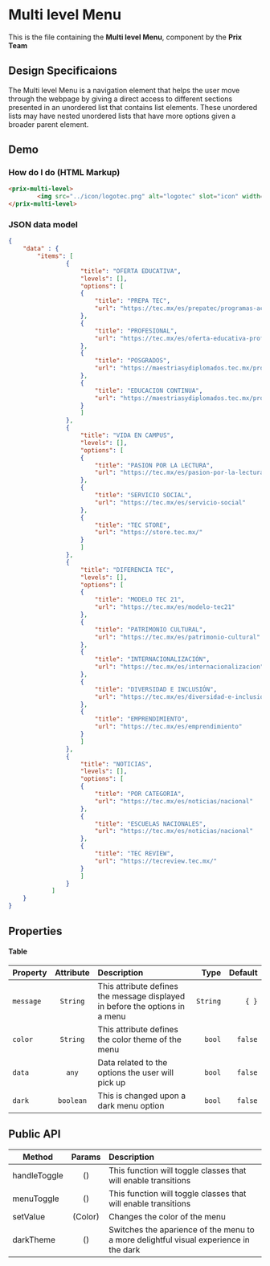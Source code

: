 # Multi level Menu

This is the file containing the **Multi level Menu**, component by the 
**Prix Team**

## Design Specificaions

The Multi level Menu is a navigation element that helps the user move through the webpage by giving a direct access to different sections presented in an unordered list that contains list elements. These unordered lists may have nested unordered lists that have more options given a broader parent element.

## Demo
<multiLevelDemo/>

### How do I do (HTML Markup)
``` html
<prix-multi-level>
        <img src="../icon/logotec.png" alt="logotec" slot="icon" width="200px" style="margin-left: 25%;">
</prix-multi-level>
```

### JSON data model

```json
{   
    "data" : {
        "items": [
                {
                    "title": "OFERTA EDUCATIVA",
                    "levels": [],
                    "options": [
                    {
                        "title": "PREPA TEC",
                        "url": "https://tec.mx/es/prepatec/programas-academicos"
                    },
                    {
                        "title": "PROFESIONAL",
                        "url": "https://tec.mx/es/oferta-educativa-profesional"
                    },
                    {
                        "title": "POSGRADOS",
                        "url": "https://maestriasydiplomados.tec.mx/programas/posgrados"
                    },
                    {
                        "title": "EDUCACION CONTINUA",
                        "url": "https://maestriasydiplomados.tec.mx/programas/educacion_continua"
                    }
                    ]
                },
                {
                    "title": "VIDA EN CAMPUS",
                    "levels": [],
                    "options": [
                    {
                        "title": "PASION POR LA LECTURA",
                        "url": "https://tec.mx/es/pasion-por-la-lectura"
                    },
                    {
                        "title": "SERVICIO SOCIAL",
                        "url": "https://tec.mx/es/servicio-social"
                    },
                    {
                        "title": "TEC STORE",
                        "url": "https://store.tec.mx/"
                    }
                    ]
                },
                {
                    "title": "DIFERENCIA TEC",
                    "levels": [],
                    "options": [
                    {
                        "title": "MODELO TEC 21",
                        "url": "https://tec.mx/es/modelo-tec21"
                    },
                    {
                        "title": "PATRIMONIO CULTURAL",
                        "url": "https://tec.mx/es/patrimonio-cultural"
                    },
                    {
                        "title": "INTERNACIONALIZACIÓN",
                        "url": "https://tec.mx/es/internacionalizacion"
                    },
                    {
                        "title": "DIVERSIDAD E INCLUSIÓN",
                        "url": "https://tec.mx/es/diversidad-e-inclusion"
                    },
                    {
                        "title": "EMPRENDIMIENTO",
                        "url": "https://tec.mx/es/emprendimiento"
                    }
                    ]
                },
                {
                    "title": "NOTICIAS",
                    "levels": [],
                    "options": [
                    {
                        "title": "POR CATEGORIA",
                        "url": "https://tec.mx/es/noticias/nacional"
                    },
                    {
                        "title": "ESCUELAS NACIONALES",
                        "url": "https://tec.mx/es/noticias/nacional"
                    },
                    {
                        "title": "TEC REVIEW",
                        "url": "https://tecreview.tec.mx/"
                    }
                    ]
                }
            ]
    }
}
```
## Properties
#### Table

| Property  | Attribute | Description                                                                | Type     | Default |
| :-------- | :-------: | :--------------------------------------------------------------------------|---------:|--------:|
|``message``|``String`` |This attribute defines the message displayed in before the options in a menu|``String``|``{ }``  | 
|  ``color``| ``String``|This attribute defines the color theme of the menu                          |``bool``  |``false``|
|  ``data`` | ``any``   | Data related to the options the user will pick up                          |``bool``  |``false``|
|  ``dark`` |``boolean``|This is changed upon a dark menu option                                     |``bool``  |``false``|


## Public API
| Method   	   | Params  |  Description  	   				                                                     |
| ------------ |:-------:| :-------------------------------------------------------------------------------------|
| handleToggle | ()      | This function will toggle classes that will enable transitions                        |
| menuToggle   | ()      | This function will toggle classes that will enable transitions                        |
| setValue     | (Color) | Changes the color of the menu                                                         |	  
| darkTheme    | ()      | Switches the aparience of the menu to a more delightful visual experience in the dark |




